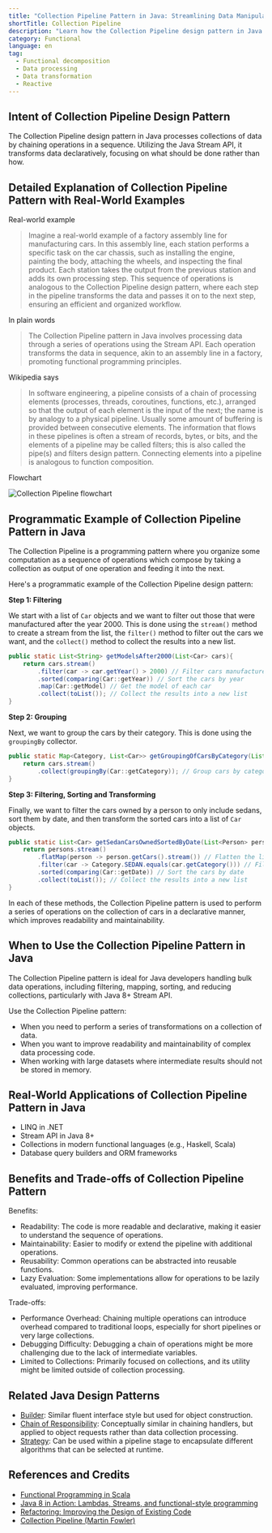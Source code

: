 ```yaml
---
title: "Collection Pipeline Pattern in Java: Streamlining Data Manipulation"
shortTitle: Collection Pipeline
description: "Learn how the Collection Pipeline design pattern in Java enhances data processing by chaining operations in a sequence. This pattern promotes a declarative approach, improving code readability, maintainability, and performance."
category: Functional
language: en
tag:
  - Functional decomposition
  - Data processing
  - Data transformation
  - Reactive
---
```


## Intent of Collection Pipeline Design Pattern

The Collection Pipeline design pattern in Java processes collections of data by chaining operations in a sequence. Utilizing the Java Stream API, it transforms data declaratively, focusing on what should be done rather than how.

## Detailed Explanation of Collection Pipeline Pattern with Real-World Examples

Real-world example

> Imagine a real-world example of a factory assembly line for manufacturing cars. In this assembly line, each station performs a specific task on the car chassis, such as installing the engine, painting the body, attaching the wheels, and inspecting the final product. Each station takes the output from the previous station and adds its own processing step. This sequence of operations is analogous to the Collection Pipeline design pattern, where each step in the pipeline transforms the data and passes it on to the next step, ensuring an efficient and organized workflow.

In plain words

> The Collection Pipeline pattern in Java involves processing data through a series of operations using the Stream API. Each operation transforms the data in sequence, akin to an assembly line in a factory, promoting functional programming principles.

Wikipedia says

> In software engineering, a pipeline consists of a chain of processing elements (processes, threads, coroutines, functions, etc.), arranged so that the output of each element is the input of the next; the name is by analogy to a physical pipeline. Usually some amount of buffering is provided between consecutive elements. The information that flows in these pipelines is often a stream of records, bytes, or bits, and the elements of a pipeline may be called filters; this is also called the pipe(s) and filters design pattern. Connecting elements into a pipeline is analogous to function composition.

Flowchart

![Collection Pipeline flowchart](./etc/collection-pipeline-flowchart.png)

## Programmatic Example of Collection Pipeline Pattern in Java

The Collection Pipeline is a programming pattern where you organize some computation as a sequence of operations which compose by taking a collection as output of one operation and feeding it into the next.

Here's a programmatic example of the Collection Pipeline design pattern:

**Step 1: Filtering**

We start with a list of `Car` objects and we want to filter out those that were manufactured after the year 2000. This is done using the `stream()` method to create a stream from the list, the `filter()` method to filter out the cars we want, and the `collect()` method to collect the results into a new list.

```java
public static List<String> getModelsAfter2000(List<Car> cars){
    return cars.stream()
        .filter(car -> car.getYear() > 2000) // Filter cars manufactured after 2000
        .sorted(comparing(Car::getYear)) // Sort the cars by year
        .map(Car::getModel) // Get the model of each car
        .collect(toList()); // Collect the results into a new list
}
```

**Step 2: Grouping**

Next, we want to group the cars by their category. This is done using the `groupingBy` collector.

```java
public static Map<Category, List<Car>> getGroupingOfCarsByCategory(List<Car> cars){
    return cars.stream()
        .collect(groupingBy(Car::getCategory)); // Group cars by category
}
```

**Step 3: Filtering, Sorting and Transforming**

Finally, we want to filter the cars owned by a person to only include sedans, sort them by date, and then transform the sorted cars into a list of `Car` objects.

```java
public static List<Car> getSedanCarsOwnedSortedByDate(List<Person> persons){
    return persons.stream()
        .flatMap(person -> person.getCars().stream()) // Flatten the list of cars owned by each person
        .filter(car -> Category.SEDAN.equals(car.getCategory())) // Filter to only include sedans
        .sorted(comparing(Car::getDate)) // Sort the cars by date
        .collect(toList()); // Collect the results into a new list
}
```

In each of these methods, the Collection Pipeline pattern is used to perform a series of operations on the collection of cars in a declarative manner, which improves readability and maintainability.

## When to Use the Collection Pipeline Pattern in Java

The Collection Pipeline pattern is ideal for Java developers handling bulk data operations, including filtering, mapping, sorting, and reducing collections, particularly with Java 8+ Stream API.

Use the Collection Pipeline pattern:

* When you need to perform a series of transformations on a collection of data.
* When you want to improve readability and maintainability of complex data processing code.
* When working with large datasets where intermediate results should not be stored in memory.

## Real-World Applications of Collection Pipeline Pattern in Java

* LINQ in .NET
* Stream API in Java 8+
* Collections in modern functional languages (e.g., Haskell, Scala)
* Database query builders and ORM frameworks

## Benefits and Trade-offs of Collection Pipeline Pattern

Benefits:

* Readability: The code is more readable and declarative, making it easier to understand the sequence of operations.
* Maintainability: Easier to modify or extend the pipeline with additional operations.
* Reusability: Common operations can be abstracted into reusable functions.
* Lazy Evaluation: Some implementations allow for operations to be lazily evaluated, improving performance.

Trade-offs:

* Performance Overhead: Chaining multiple operations can introduce overhead compared to traditional loops, especially for short pipelines or very large collections.
* Debugging Difficulty: Debugging a chain of operations might be more challenging due to the lack of intermediate variables.
* Limited to Collections: Primarily focused on collections, and its utility might be limited outside of collection processing.

## Related Java Design Patterns

* [Builder](https://java-design-patterns.com/patterns/builder/): Similar fluent interface style but used for object construction.
* [Chain of Responsibility](https://java-design-patterns.com/patterns/chain-of-responsibility/): Conceptually similar in chaining handlers, but applied to object requests rather than data collection processing.
* [Strategy](https://java-design-patterns.com/patterns/strategy/): Can be used within a pipeline stage to encapsulate different algorithms that can be selected at runtime.

## References and Credits

* [Functional Programming in Scala](https://amzn.to/4cEo6K2)
* [Java 8 in Action: Lambdas, Streams, and functional-style programming](https://amzn.to/3THp4wy)
* [Refactoring: Improving the Design of Existing Code](https://amzn.to/3VDMWDO)
* [Collection Pipeline (Martin Fowler)](https://martinfowler.com/articles/collection-pipeline/)
